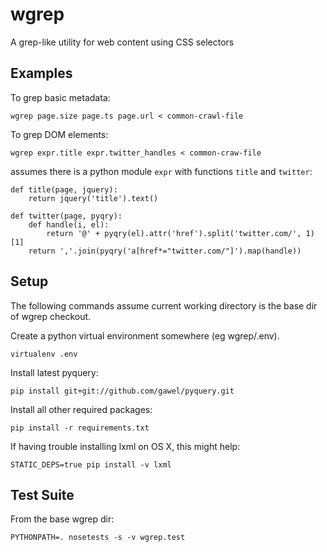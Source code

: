 # wgrep

A grep-like utility for web content using CSS selectors

## Examples

To grep basic metadata:

    wgrep page.size page.ts page.url < common-crawl-file

To grep DOM elements:

    wgrep expr.title expr.twitter_handles < common-craw-file

assumes there is a python module `expr` with functions `title` and `twitter`:

    def title(page, jquery):
        return jquery('title').text()

    def twitter(page, pyqry):
        def handle(i, el):
            return '@' + pyqry(el).attr('href').split('twitter.com/', 1)[1]
        return ','.join(pyqry('a[href*="twitter.com/"]').map(handle))

## Setup

The following commands assume current working directory is the base
dir of wgrep checkout.

Create a python virtual environment somewhere (eg wgrep/.env).

    virtualenv .env

Install latest pyquery:

    pip install git+git://github.com/gawel/pyquery.git

Install all other required packages:

    pip install -r requirements.txt

If having trouble installing lxml on OS X, this might help:

    STATIC_DEPS=true pip install -v lxml

## Test Suite

From the base wgrep dir:

    PYTHONPATH=. nosetests -s -v wgrep.test
